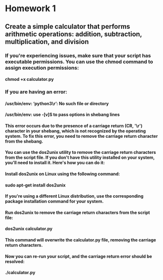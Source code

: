 # Homework 1
## Create a simple calculator that performs arithmetic operations: addition, subtraction, multiplication, and division
### If you're experiencing issues, make sure that your script has executable permissions. You can use the chmod command to assign execution permissions:
#### chmod +x calculator.py
### If you are having an error:
#### /usr/bin/env: ‘python3\r’: No such file or directory
#### /usr/bin/env: use -[v]S to pass options in shebang lines

#### This error occurs due to the presence of a carriage return (CR, '\r') character in your shebang, which is not recognized by the operating system. To fix this error, you need to remove the carriage return character from the shebang.
#### You can use the dos2unix utility to remove the carriage return characters from the script file. If you don't have this utility installed on your system, you'll need to install it. Here's how you can do it:

#### Install dos2unix on Linux using the following command:

#### sudo apt-get install dos2unix
#### If you're using a different Linux distribution, use the corresponding package installation command for your system.

#### Run dos2unix to remove the carriage return characters from the script file:

#### dos2unix calculator.py
#### This command will overwrite the calculator.py file, removing the carriage return characters.

#### Now you can re-run your script, and the carriage return error should be resolved:
#### ./calculator.py
